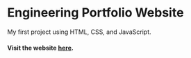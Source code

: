 # Engineering Portfolio Website

My first project using HTML, CSS, and JavaScript.

#### Visit the website [here](http://stephaniekyyip.github.io).
